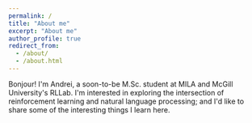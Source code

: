 ```yaml
---
permalink: /
title: "About me"
excerpt: "About me"
author_profile: true
redirect_from: 
  - /about/
  - /about.html
---
```


Bonjour! I'm Andrei, a soon-to-be M.Sc. student at MILA and McGill University's RLLab. 
I'm interested in exploring the intersection of reinforcement learning and natural language processing; 
and I'd like to share some of the interesting things I learn here.

